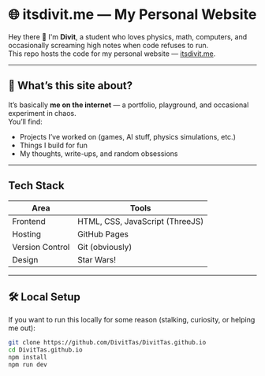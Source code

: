 # 🌐 itsdivit.me — My Personal Website

Hey there 👋 I'm **Divit**, a student who loves physics, math, computers, and occasionally screaming high notes when code refuses to run.  
This repo hosts the code for my personal website — [itsdivit.me](https://itsdivit.me).

---

## 🚀 What’s this site about?

It’s basically **me on the internet** — a portfolio, playground, and occasional experiment in chaos.  
You’ll find:
-  Projects I’ve worked on (games, AI stuff, physics simulations, etc.)
-  Things I build for fun
-  My thoughts, write-ups, and random obsessions

---

##  Tech Stack

| Area | Tools |
|------|-------|
| Frontend | HTML, CSS, JavaScript (ThreeJS) |
| Hosting | GitHub Pages |
| Version Control | Git (obviously) |
| Design | Star Wars! |

---

## 🛠️ Local Setup

If you want to run this locally for some reason (stalking, curiosity, or helping me out):

```bash
git clone https://github.com/DivitTas/DivitTas.github.io
cd DivitTas.github.io
npm install
npm run dev
